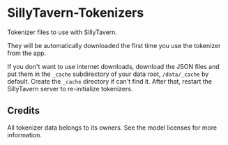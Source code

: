 # SillyTavern-Tokenizers

Tokenizer files to use with SillyTavern.

They will be automatically downloaded the first time you use the tokenizer from the app.

If you don't want to use internet downloads, download the JSON files and put them in the `_cache` subdirectory of your data root, `/data/_cache` by default. Create the `_cache` directory if can't find it. After that, restart the SillyTavern server to re-initialize tokenizers.

## Credits

All tokenizer data belongs to its owners. See the model licenses for more information.
